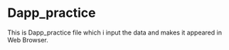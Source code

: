 # Dapp_practice
This is Dapp_practice file which i input the data and makes it appeared in Web Browser.
